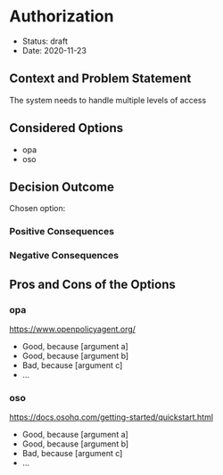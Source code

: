 # Authorization

* Status: draft
* Date: 2020-11-23

## Context and Problem Statement

The system needs to handle multiple levels of access

## Considered Options

* opa
* oso

## Decision Outcome

Chosen option:

### Positive Consequences <!-- optional -->

### Negative Consequences <!-- optional -->

## Pros and Cons of the Options <!-- optional -->

### opa

https://www.openpolicyagent.org/

* Good, because [argument a]
* Good, because [argument b]
* Bad, because [argument c]
* … <!-- numbers of pros and cons can vary -->

### oso

https://docs.osohq.com/getting-started/quickstart.html

* Good, because [argument a]
* Good, because [argument b]
* Bad, because [argument c]
* … <!-- numbers of pros and cons can vary -->

<!-- markdownlint-disable-file MD013 -->
